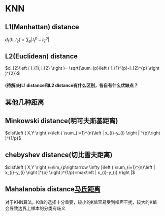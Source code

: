 # KNN

## L1(Manhattan) distance
$d_{1}\left ( I_{1},I_{2} \right )= \sum_{p}\left | I_{1}^{p}-I_{2}^{p} \right |$

## L2(Euclidean) distance
$d_{2}\left ( I_{1},I_{2} \right )= \sqrt{\sum_{p}\left ( I_{1}^{p}-I_{2}^{p} \right )^{2}}$

#### (待解决)L1 distance和L2 distance有什么区别，各自有什么优缺点？

## 其他几种距离
## Minkowski distance(明可夫斯基距离)
$dist\left ( X,Y \right )=\left ( \sum_{i=1}^{n}\left | x_{i}-y_{i} \right | ^{p}\right )^{1/p}$

## chebyshev distance(切比雪夫距离)
$dist\left ( X,Y \right )=\lim_{p\rightarrow \infty }\left ( \sum_{i=1}^{n}\left | x_{i}-y_{i} \right |^{p} \right )^{1/p}=max\left | x_{i}-y_{i} \right |$

## Mahalanobis distance[马氏距离](https://www.cnblogs.com/DPL-Doreen/p/8183909.html)

对于KNN算法，K值的选择十分重要，较小的K值容易受到噪声干扰，较大的K值会导致边界上样本的分类有歧义